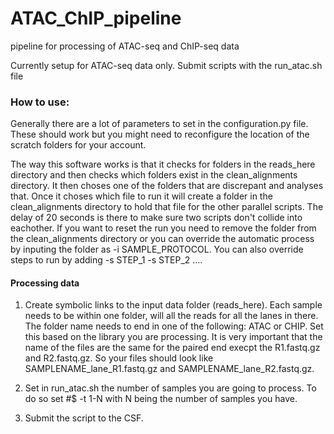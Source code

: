 # ATAC_ChIP_pipeline
pipeline for processing of ATAC-seq and ChIP-seq data

Currently setup for ATAC-seq data only. 
Submit scripts with the run_atac.sh file

### How to use:

Generally there are a lot of parameters to set in the configuration.py file. These should work but you might need to reconfigure the location of the scratch folders for your account.

The way this software works is that it checks for folders in the reads_here directory and then checks which folders exist in the clean_alignments directory. It then choses one of the folders that are discrepant and analyses that. Once it choses which file to run it will create a folder in the clean_alignments directory to hold that file for the other parallel scripts. The delay of 20 seconds is there to make sure two scripts don't collide into eachother. If you want to reset the run you need to remove the folder from the clean_alignments directory or you can override the automatic process by inputing the folder as -i SAMPLE_PROTOCOL. You can also override steps to run by adding -s STEP_1 -s STEP_2 ....

#### Processing data

1. Create symbolic links to the input data folder (reads_here). Each sample needs to be within one folder, will all the reads for all the lanes in there. The folder name needs to end in one of the following: ATAC or CHIP. Set this based on the library you are processing. It is very important that the name of the files are the same for the paired end execpt the R1.fastq.gz and R2.fastq.gz. So your files should look like SAMPLENAME_lane_R1.fastq.gz and SAMPLENAME_lane_R2.fastq.gz.

2. Set in run_atac.sh the number of samples you are going to process. To do so set #$ -t 1-N with N being the number of samples you have.

3. Submit the script to the CSF.